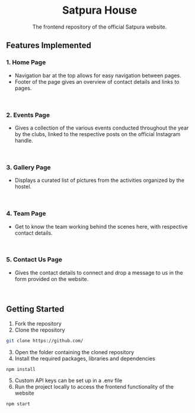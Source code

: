 <div align="center">

  <h1>Satpura House</h1>

  <p>
    The frontend repository of the official
    Satpura website.
  </a>
  </p>
</div>

<!-- FEATURES IMPLEMENTED -->

## Features Implemented

### 1. Home Page

- Navigation bar at the top allows for easy navigation between pages.
- Footer of the page gives an overview of contact details and links to pages.

<br/>


### 2. Events Page

- Gives a collection of the various events conducted throughout the year by the clubs, linked to the respective posts on the
  official Instagram handle.</a>
  
<br/> 
 

### 3. Gallery Page

- Displays a curated list of pictures from the activities organized by the hostel.

<br/>


### 4. Team Page

- Get to know the team working behind the scenes here, with respective contact details.

<br/>


### 5. Contact Us Page

- Gives the contact details to connect and drop a message to us in the form provided on the website.

<br/>



<!-- GETTING STARTED -->

## Getting Started

1. Fork the repository
2. Clone the repository

```sh
git clone https://github.com/
```

3. Open the folder containing the cloned repository
4. Install the required packages, libraries and dependencies

```sh
npm install
```

5. Custom API keys can be set up in a .env file
6. Run the project locally to access the frontend functionality of the website

```sh
npm start
```

<!-- CONTACT US -->


